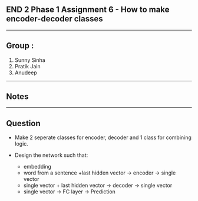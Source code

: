 
## END 2 Phase 1 Assignment 6 - How to make encoder-decoder classes
------------------------------------------------------------------------------------------------------------

## Group : 
1. Sunny Sinha
2. Pratik Jain
3. Anudeep

----------------------
## Notes 
---------------------------------------------------------------------------------------------------------------------------

## Question
* Make 2 seperate classes for encoder, decoder and 1 class for combining logic.
* Design the network such that:

  - embedding
  - word from a sentence +last hidden vector -> encoder -> single vector
  - single vector + last hidden vector -> decoder -> single vector
  - single vector -> FC layer -> Prediction

